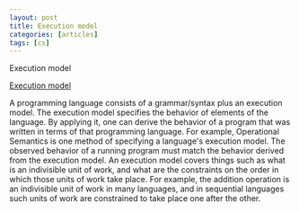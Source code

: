 ```yaml
---
layout: post
title: Execution model
categories: [articles]
tags: [cs]
---
```


<!--more-->

Execution model

[Execution model](https://en.wikipedia.org/wiki/Execution_model)

A programming language consists of a grammar/syntax plus an execution model. The execution model specifies the behavior of elements of the language. By applying it, one can derive the behavior of a program that was written in terms of that programming language. For example, Operational Semantics is one method of specifying a language's execution model. The observed behavior of a running program must match the behavior derived from the execution model. An execution model covers things such as what is an indivisible unit of work, and what are the constraints on the order in which those units of work take place. For example, the addition operation is an indivisible unit of work in many languages, and in sequential languages such units of work are constrained to take place one after the other.
